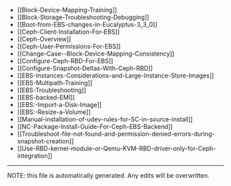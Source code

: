 * [[Block-Device-Mapping-Training]]
* [[Block-Storage-Troubleshooting-Debugging]]
* [[Boot-from-EBS-changes-in-Eucalyptus-3_3_0]]
* [[Ceph-Client-Installation-For-EBS]]
* [[Ceph-Overview]]
* [[Ceph-User-Permissions-For-EBS]]
* [[Change-Case--Block-Device-Mapping-Consistency]]
* [[Configure-Ceph-RBD-For-EBS]]
* [[Configure-Snapshot-Deltas-With-Ceph-RBD]]
* [[EBS-Instances-Considerations-and-Large-Instance-Store-Images]]
* [[EBS-Multipath-Training]]
* [[EBS-Troubleshooting]]
* [[EBS-backed-EMI]]
* [[EBS:-Import-a-Disk-Image]]
* [[EBS:-Resize-a-Volume]]
* [[Manual-installation-of-udev-rules-for-SC-in-source-install]]
* [[NC-Package-Install-Guide-For-Ceph-EBS-Backend]]
* [[Troubleshoot-file-not-found-and-permission-denied-errors-during-snapshot-creation]]
* [[Use-RBD-kernel-module-or-Qemu-KVM-RBD-driver-only-for-Ceph-integration]]

*****
NOTE: this file is automatically generated. Any edits will be overwritten.
